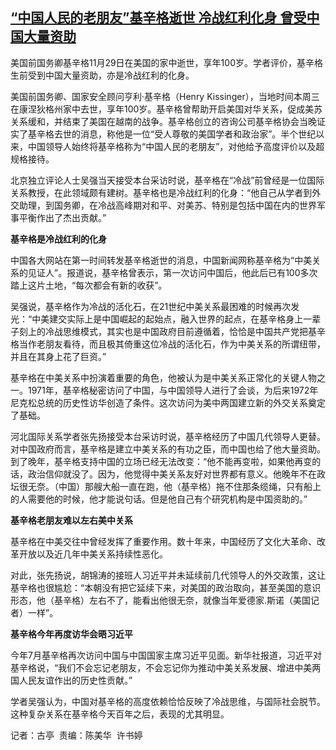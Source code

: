 <!--1701328800000-->
[“中国人民的老朋友”基辛格逝世 冷战红利化身 曾受中国大量资助](https://www.rfa.org/mandarin/yataibaodao/junshiwaijiao/gt2-11302023021831.html)
------

<p><span style="font-weight: 400;">美国前国务卿基辛格11月29日在美国的家中逝世，享年100岁。学者评价，基辛格生前受到中国大量资助，亦是冷战红利的化身。</span></p><p><span style="font-weight: 400;">美国前国务卿、国家安全顾问亨利<span>·</span>基辛格（</span><span style="font-weight: 400;">Henry Kissinger</span><span style="font-weight: 400;">），当地时间本周三在</span><span style="font-weight: 400;">康涅狄格州</span><span style="font-weight: 400;">家中去世，享年100岁。基辛格曾帮助开启美国对华关系，促成美苏关系缓和，并结束了美国在越南的战争。基辛格创立的咨询公司基辛格协会当晚证实了基辛格去世的消息，称他是一位“受人尊敬的美国学者和政治家”。半个世纪以来，中国领导人始终将基辛格称为“中国人民的老朋友”，对他给予高度评价以及超规格接待。</span></p><p><span style="font-weight: 400;">北京独立评论人士吴强当天接受本台采访时说，基辛格在“冷战”前曾经是一位国际关系教授，在此领域颇有建树。基辛格也是冷战红利的化身：“他自己从学者到外交助理，到国务卿，在冷战高峰期对和平、对美苏、特别是包括中国在内的世界军事平衡作出了杰出贡献。”</span></p><p></p><p><b>基辛格是冷战红利的化身</b></p><p></p><p><span style="font-weight: 400;">中国各大网站在第一时间转发基辛格逝世的消息，中国新闻网称基辛格为“中美关系的见证人”。报道说，基辛格曾表示，第一次访问中国后，他此后已有100多次踏上这片土地，“每次都会有新的收获”。</span></p><p></p><p><span style="font-weight: 400;">吴强说，基辛格作为冷战的活化石，在21世纪中美关系最困难的时候再次发光：“中美建交实际上是中国崛起的起始点，融入世界的起点，在基辛格身上一辈子刻上的冷战思维模式，其实也是中国政府目前遵循着，恰恰是中国共产党把基辛格当作老朋友看待，而且极其倚重这位冷战的活化石，作为中美关系的所谓纽带，并且在其身上花了巨资。”</span></p><p></p><p><span style="font-weight: 400;">基辛格在中美关系中扮演着重要的角色，他被认为是中美关系正常化的关键人物之一。1971年，基辛格秘密访问了中国，与中国领导人进行了会谈，为后来1972年尼克松总统的历史性访华创造了条件。这次访问为美中两国建立新的外交关系奠定了基础。</span></p><p></p><p><span style="font-weight: 400;">河北国际关系学者张先扬接受本台采访时说，基辛格经历了中国几代领导人更替。对中国政府而言，基辛格是建立中美关系的有功之臣，而中国也给了他大量资助。到了晚年，基辛格支持中国的立场已经无法改变：“他不能再变啦，如果他再变的话，政治信仰就没了。因为，他觉得中美关系友好对世界都有意义。他晚年不在政坛很无奈。（中国）那艘大船一直在跑，他（基辛格）拖不住那条缆绳，只有船上的人需要他的时候，他才能说句话。但是他自己有个研究机构是中国资助的。”</span></p><p></p><p><b>基辛格老朋友难以左右美中关系</b></p><p></p><p><span style="font-weight: 400;">基辛格在中美交往中曾经发挥了重要作用。数十年来，中国经历了文化大革命、改革开放以及近几年中美关系持续性恶化。</span></p><p></p><p><span style="font-weight: 400;">对此，张先扬说，胡锦涛的接班人习近平并未延续前几代领导人的外交政策，这让基辛格也很尴尬：“本朝没有把它延续下来，对美国的政治取向，甚至美国的意识形态，他（基辛格）左右不了，能看出他很无奈，就像当年爱德家.斯诺（美国记者）一样”。</span></p><p></p><p><b>基辛格今年再度访华会晤习近平</b></p><p></p><p><span style="font-weight: 400;">今年7月基辛格再次访问中国与中国国家主席习近平见面。新华社报道，习近平对基辛格说，“我们不会忘记老朋友，不会忘记你为推动中美关系发展、增进中美两国人民友谊作出的历史性贡献。”</span></p><p></p><p><span style="font-weight: 400;">学者吴强认为，中国对基辛格的高度依赖恰恰反映了冷战思维，与国际社会脱节。这种复杂关系在基辛格今天百年之后，表现的尤其明显。</span></p><p></p><p><span style="font-weight: 400;">记者：古亭  责编：陈美华  许书婷</span></p><p><br style="font-weight: 400;"/><br style="font-weight: 400;"/></p>
